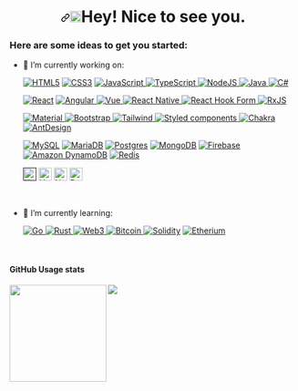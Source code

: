 <h1 align="center">
<svg class="octicon octicon-link" viewBox="0 0 16 16" version="1.1" width="16" height="16" aria-hidden="true"><path fill-rule="evenodd" d="M7.775 3.275a.75.75 0 001.06 1.06l1.25-1.25a2 2 0 112.83 2.83l-2.5 2.5a2 2 0 01-2.83 0 .75.75 0 00-1.06 1.06 3.5 3.5 0 004.95 0l2.5-2.5a3.5 3.5 0 00-4.95-4.95l-1.25 1.25zm-4.69 9.64a2 2 0 010-2.83l2.5-2.5a2 2 0 012.83 0 .75.75 0 001.06-1.06 3.5 3.5 0 00-4.95 0l-2.5 2.5a3.5 3.5 0 004.95 4.95l1.25-1.25a.75.75 0 00-1.06-1.06l-1.25 1.25a2 2 0 01-2.83 0z"></path></svg><img src="https://raw.githubusercontent.com/iampavangandhi/iampavangandhi/master/gifs/Hi.gif" width="20px" style="max-width:100%;">Hey! Nice to see you.
</h1>

<h3>Here are some ideas to get you started:</h3>

- 🔭 I’m currently working on:
  <p>
    <a href="https://developer.mozilla.org/en-US/docs/Glossary/HTML5" rel="nofollow">
    <img alt="HTML5" src="https://img.shields.io/badge/HTML5-E34F26?style=for-the-badge&logo=html5&logoColor=white" data-canonical-src="https://img.shields.io/badge/HTML5-E34F26?style=for-the-badge&logo=html5&logoColor=white" style="max-width: 100%;"/></a>
    <a href="https://developer.mozilla.org/en-US/docs/Web/CSS" rel="nofollow">
    <img alt="CSS3" src="https://img.shields.io/badge/CSS3-1572B6?style=for-the-badge&logo=css3&logoColor=white" data-canonical-src="https://img.shields.io/badge/CSS3-1572B6?style=for-the-badge&logo=css3&logoColor=white" style="max-width: 100%;"/></a>
    <a href="https://developer.mozilla.org/en-US/docs/Web/JavaScript" rel="nofollow">
    <img alt="JavaScript" src="https://img.shields.io/badge/JavaScript-323330?style=for-the-badge&logo=javascript&logoColor=F7DF1E" data-canonical-src="https://img.shields.io/badge/JavaScript-323330?style=for-the-badge&logo=javascript&logoColor=F7DF1E" style="max-width: 100%;"/>
    </a>
    <a href="https://www.typescriptlang.org/" rel="nofollow">
    <img alt="TypeScript" src="https://img.shields.io/badge/TypeScript-007ACC?style=for-the-badge&logo=typescript&logoColor=white" data-canonical-src="https://img.shields.io/badge/TypeScript-007ACC?style=for-the-badge&logo=typescript&logoColor=white" style="max-width: 100%;"/>
    </a>
    <a href="https://nodejs.org/en/" rel="nofollow">
    <img alt="NodeJS" src="https://img.shields.io/badge/Node.js-339933?style=for-the-badge&logo=nodedotjs&logoColor=white" data-canonical-src="https://img.shields.io/badge/Node.js-339933?style=for-the-badge&logo=nodedotjs&logoColor=white" style="max-width: 100%;"/>
    </a>
    <a href="https://www.java.com/" rel="nofollow">
    <img alt="Java" src="https://img.shields.io/badge/Java-ED8B00?style=for-the-badge&logo=java&logoColor=white" data-canonical-src="https://img.shields.io/badge/Java-ED8B00?style=for-the-badge&logo=java&logoColor=white" style="max-width: 100%;"/>
    </a>
    <a href="https://learn.microsoft.com/en-us/dotnet/csharp/tour-of-csharp/" rel="nofollow">
    <img alt="C#" src="https://img.shields.io/badge/C%23-239120?style=for-the-badge&logo=c-sharp&logoColor=white" data-canonical-src="	https://img.shields.io/badge/C%23-239120?style=for-the-badge&logo=c-sharp&logoColor=white" style="max-width: 100%;"/>
    </a>
  </p>

  <p>
    <a href="https://reactjs.org/" rel="nofollow">
    <img alt="React" src="https://img.shields.io/badge/React-20232A?style=for-the-badge&logo=react&logoColor=61DAFB" data-canonical-src="https://img.shields.io/badge/React-20232A?style=for-the-badge&logo=react&logoColor=61DAFB" style="max-width: 100%;"/></a>
    <a href="https://angular.io/" rel="nofollow">
    <img alt="Angular" src="https://img.shields.io/badge/Angular-DD0031?style=for-the-badge&logo=angular&logoColor=white" data-canonical-src="https://img.shields.io/badge/Angular-DD0031?style=for-the-badge&logo=angular&logoColor=white" style="max-width: 100%;"/>
    </a>
    <a href="https://vuejs.org/" rel="nofollow">
    <img alt="Vue" src="https://img.shields.io/badge/Vue.js-35495E?style=for-the-badge&logo=vuedotjs&logoColor=4FC08D" data-canonical-src="https://img.shields.io/badge/Vue.js-35495E?style=for-the-badge&logo=vuedotjs&logoColor=4FC08D" style="max-width: 100%;"/>
    </a>
    <a href="https://reactnative.dev/" rel="nofollow">
    <img alt="React Native" src="https://img.shields.io/badge/react_native-%2320232a.svg?style=for-the-badge&logo=react&logoColor=%2361DAFB" data-canonical-src="https://img.shields.io/badge/react_native-%2320232a.svg?style=for-the-badge&logo=react&logoColor=%2361DAFB" style="max-width: 100%;"/>
    </a>
    <a href="https://react-hook-form.com/" rel="nofollow">
    <img alt="React Hook Form" src="https://img.shields.io/badge/React%20Hook%20Form-%23EC5990.svg?style=for-the-badge&logo=reacthookform&logoColor=white" data-canonical-src="https://img.shields.io/badge/React%20Hook%20Form-%23EC5990.svg?style=for-the-badge&logo=reacthookform&logoColor=white" style="max-width: 100%;"/>
    </a>
    <a href="https://rxjs.dev/" rel="nofollow">
    <img alt="RxJS" src="https://img.shields.io/badge/rxjs-%23B7178C.svg?style=for-the-badge&logo=reactivex&logoColor=white" data-canonical-src="https://img.shields.io/badge/rxjs-%23B7178C.svg?style=for-the-badge&logo=reactivex&logoColor=white" style="max-width: 100%;"/>
    </a>
  </p>

  <p>
    <a target="_blank" rel="noopener noreferrer" href="">
      <img
        src="https://img.shields.io/badge/Material%20UI-007FFF?style=for-the-badge&logo=mui&logoColor=white"
        alt="Material"
        data-canonical-src="https://img.shields.io/badge/Material%20UI-007FFF?style=for-the-badge&logo=mui&logoColor=white"
      />
    </a>
    <a target="_blank" rel="noopener noreferrer" href="">
      <img
        src="https://img.shields.io/badge/Bootstrap-563D7C?style=for-the-badge&logo=bootstrap&logoColor=white"
        alt="Bootstrap"
        data-canonical-src="https://img.shields.io/badge/Bootstrap-563D7C?style=for-the-badge&logo=bootstrap&logoColor=white"
      />
    </a>
    <a target="_blank" rel="noopener noreferrer" href="">
      <img
        src="https://img.shields.io/badge/Tailwind_CSS-38B2AC?style=for-the-badge&logo=tailwind-css&logoColor=white"
        alt="Tailwind"
        data-canonical-src="https://img.shields.io/badge/Tailwind_CSS-38B2AC?style=for-the-badge&logo=tailwind-css&logoColor=white"
      />
    </a>
    <a target="_blank" rel="noopener noreferrer" href="">
      <img
        src="https://img.shields.io/badge/styled--components-DB7093?style=for-the-badge&logo=styled-components&logoColor=white"
        alt="Styled components"
        data-canonical-src="https://img.shields.io/badge/styled--components-DB7093?style=for-the-badge&logo=styled-components&logoColor=white"
      />
    </a>
    <a target="_blank" rel="noopener noreferrer" href="">
    <img
      src="https://img.shields.io/badge/Chakra--UI-319795?style=for-the-badge&logo=chakra-ui&logoColor=white"
      alt="Chakra"
      data-canonical-src="https://img.shields.io/badge/Chakra--UI-319795?style=for-the-badge&logo=chakra-ui&logoColor=white"
    />
    </a>
    <a target="_blank" rel="noopener noreferrer" href="">
    <img
      src="https://img.shields.io/badge/Ant%20Design-1890FF?style=for-the-badge&logo=antdesign&logoColor=white"
      alt="AntDesign"
      data-canonical-src="https://img.shields.io/badge/Ant%20Design-1890FF?style=for-the-badge&logo=antdesign&logoColor=white"
    />
    </a>
  </p>

  <p>
    <a href="https://www.mysql.com/" rel="nofollow">
      <img alt="MySQL" src="https://img.shields.io/badge/MySQL-005C84?style=for-the-badge&logo=mysql&logoColor=white" data-canonical-src="https://img.shields.io/badge/MySQL-005C84?style=for-the-badge&logo=mysql&logoColor=white" style="max-width: 100%;"/></a>
    <a href="https://mariadb.com/" rel="nofollow">
      <img alt="MariaDB" src="https://img.shields.io/badge/MariaDB-003545?style=for-the-badge&logo=mariadb&logoColor=white" data-canonical-src="https://img.shields.io/badge/MariaDB-003545?style=for-the-badge&logo=mariadb&logoColor=white" style="max-width: 100%;"/></a>
    <a href="https://www.postgresql.org/" rel="nofollow">
      <img alt="Postgres" src="https://img.shields.io/badge/postgres-%23316192.svg?style=for-the-badge&logo=postgresql&logoColor=white" data-canonical-src="https://img.shields.io/badge/postgres-%23316192.svg?style=for-the-badge&logo=postgresql&logoColor=white" style="max-width: 100%;"/></a>
    <a href="https://www.mongodb.com/" rel="nofollow">
      <img alt="MongoDB" src="https://img.shields.io/badge/MongoDB-4EA94B?style=for-the-badge&logo=mongodb&logoColor=white" data-canonical-src="https://img.shields.io/badge/MongoDB-4EA94B?style=for-the-badge&logo=mongodb&logoColor=white" style="max-width: 100%;"/></a>
    <a href="https://firebase.google.com/" rel="nofollow">
      <img alt="Firebase" src="https://img.shields.io/badge/Firebase-039BE5?style=for-the-badge&logo=Firebase&logoColor=white" data-canonical-src="https://img.shields.io/badge/Firebase-039BE5?style=for-the-badge&logo=Firebase&logoColor=white" style="max-width: 100%;"/></a>
    <a href="https://aws.amazon.com/dynamodb/" rel="nofollow">
      <img alt="Amazon DynamoDB" src="https://img.shields.io/badge/Amazon%20DynamoDB-4053D6?style=for-the-badge&logo=Amazon%20DynamoDB&logoColor=white" data-canonical-src="https://img.shields.io/badge/Amazon%20DynamoDB-4053D6?style=for-the-badge&logo=Amazon%20DynamoDB&logoColor=white" style="max-width: 100%;"/></a>
    <a href="https://redis.io/" rel="nofollow">
      <img alt="Redis" src="https://img.shields.io/badge/redis-%23DD0031.svg?&style=for-the-badge&logo=redis&logoColor=white" data-canonical-src="https://img.shields.io/badge/redis-%23DD0031.svg?&style=for-the-badge&logo=redis&logoColor=white" style="max-width: 100%;"/></a>
  </p>
    
  <p>
    <a
      target="_blank"
      rel="noopener noreferrer"
      href=""
      ><img
        src="https://img.shields.io/badge/-Heroku-430098?style=flat&amp;logo=heroku"
        alt="Heroku"
        data-canonical-src="https://img.shields.io/badge/-Heroku-430098?style=flat&amp;logo=heroku"
        style="max-width: auto; height: 23px; "
    /></a>
    <a
      target="_blank"
      rel="noopener noreferrer"
      href="https://camo.githubusercontent.com/2fae549118710fd8284be62292b9e9a6cdd561cb50d46f35938b08dc3fc2c4e7/68747470733a2f2f696d672e736869656c64732e696f2f62616467652f56657263656c2d3030303030303f7374796c653d666f722d7468652d6261646765266c6f676f3d76657263656c266c6f676f436f6c6f723d7768697465"
      ><img
        src="https://camo.githubusercontent.com/2fae549118710fd8284be62292b9e9a6cdd561cb50d46f35938b08dc3fc2c4e7/68747470733a2f2f696d672e736869656c64732e696f2f62616467652f56657263656c2d3030303030303f7374796c653d666f722d7468652d6261646765266c6f676f3d76657263656c266c6f676f436f6c6f723d7768697465"
        alt="Vercel"
        data-canonical-src="https://img.shields.io/badge/Vercel-000000?style=for-the-badge&logo=vercel&logoColor=white"
        style="height:20px; max-width: auto; height: 23px; "
    /></a>
    <a
      target="_blank"
      rel="noopener noreferrer"
      href="https://camo.githubusercontent.com/25bbdc5be2869278c78bb26e82cc65f29059699fc7b2e41bb7dc0b56828bb054/68747470733a2f2f696d672e736869656c64732e696f2f62616467652f2d4e65746c6966792d3030433742373f7374796c653d666c6174266c6f676f3d6e65746c696679266c6f676f436f6c6f723d7768697465"
      ><img
        src="https://camo.githubusercontent.com/25bbdc5be2869278c78bb26e82cc65f29059699fc7b2e41bb7dc0b56828bb054/68747470733a2f2f696d672e736869656c64732e696f2f62616467652f2d4e65746c6966792d3030433742373f7374796c653d666c6174266c6f676f3d6e65746c696679266c6f676f436f6c6f723d7768697465"
        alt="Netlify"
        data-canonical-src="https://img.shields.io/badge/-Netlify-00C7B7?style=flat&amp;logo=netlify&amp;logoColor=white"
        style="max-width: auto; height: 23px; "
    /></a>
    <a
      target="_blank"
      rel="noopener noreferrer"
      href="https://camo.githubusercontent.com/4d015bf250194995d899a5d2b90babf1afc4458c1589b93e58fdfa4119749a49/68747470733a2f2f696d672e736869656c64732e696f2f62616467652f2d446f636b65722d3436613266313f7374796c653d666c61742d737175617265266c6f676f3d646f636b6572266c6f676f436f6c6f723d7768697465"
      ><img
        src="https://camo.githubusercontent.com/4d015bf250194995d899a5d2b90babf1afc4458c1589b93e58fdfa4119749a49/68747470733a2f2f696d672e736869656c64732e696f2f62616467652f2d446f636b65722d3436613266313f7374796c653d666c61742d737175617265266c6f676f3d646f636b6572266c6f676f436f6c6f723d7768697465"
        alt="Docker"
        data-canonical-src="https://img.shields.io/badge/Docker-100000?=flat&amp;logo=Docker&amp;logoColor=white"
        style="max-width: auto; height: 23px; "
    /></a>
  </p>

<br/>

- 🌱 I’m currently learning:
  <p>
    <a href="https://go.dev/" rel="nofollow">
      <img alt="Go" src="https://img.shields.io/badge/Go-00ADD8?style=for-the-badge&logo=go&logoColor=white" data-canonical-src="https://img.shields.io/badge/Go-00ADD8?style=for-the-badge&logo=go&logoColor=white" style="max-width: 100%;"/>
    </a>
    <a href="https://www.rust-lang.org/" rel="nofollow">
      <img alt="Rust" src="https://img.shields.io/badge/Rust-000000?style=for-the-badge&logo=rust&logoColor=white" data-canonical-src="https://img.shields.io/badge/Rust-000000?style=for-the-badge&logo=rust&logoColor=white" style="max-width: 100%;"/>
    </a>
    <a href="https://docs.soliditylang.org/en/v0.8.14/" rel="nofollow">
      <img alt="Web3" src="https://img.shields.io/badge/web3.js-F16822?style=for-the-badge&logo=web3.js&logoColor=white" data-canonical-src="https://img.shields.io/badge/web3.js-F16822?style=for-the-badge&logo=web3.js&logoColor=white" style="max-width: 100%;"/>
    </a>
    <a href="https://cryptocurrencyliveprices.com/coin.php?id=bitcoin" rel="nofollow">
      <img alt="Bitcoin" src="https://img.shields.io/badge/Bitcoin-000000?style=for-the-badge&logo=bitcoin&logoColor=white" data-canonical-src="https://img.shields.io/badge/Bitcoin-000000?style=for-the-badge&logo=bitcoin&logoColor=white" style="max-width: 100%;"/>
    </a>
    <a href="https://docs.soliditylang.org/en/v0.8.14/" rel="nofollow">
      <img alt="Solidity" src="https://img.shields.io/badge/Solidity-e6e6e6?style=for-the-badge&logo=solidity&logoColor=black" data-canonical-src="https://img.shields.io/badge/Solidity-e6e6e6?style=for-the-badge&logo=solidity&logoColor=black" style="max-width: 100%;"/></a>
    <a href="https://docs.soliditylang.org/en/v0.8.14/" rel="nofollow">
      <img alt="Etherium" src="https://img.shields.io/badge/Ethereum-3C3C3D?style=for-the-badge&logo=Ethereum&logoColor=white" data-canonical-src="https://img.shields.io/badge/Ethereum-3C3C3D?style=for-the-badge&logo=Ethereum&logoColor=white" style="max-width: 100%;"/>
    </a>
  </p>

<br/>

<!-- - 👯 I’m looking to collaborate on ...
- 🤔 I’m looking for help with ...
- 💬 Ask me about ... -->

<div>
  <h4> GitHub Usage stats</h4>
  <img src="https://github-readme-stats.vercel.app/api/top-langs/?username=mordy0202&layout=compact&theme=vue-dark" />
  <img height="170" align="left" src="https://github-readme-stats.vercel.app/api?username=mordy0202&show_icons=true&theme=vue-dark&count_private=true" />
</div>
